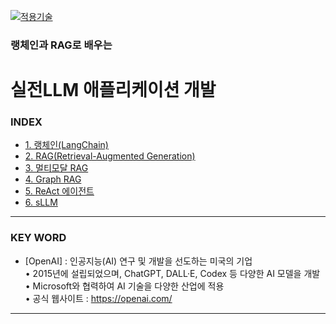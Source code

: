 [practical_llm]: https://github.com/JaceKim-TheAL/D2506_LangChain_RAG
[![적용기술](https://skillicons.dev/icons?i=ai,anaconda,py,vscode)][practical_llm]


### 랭체인과 RAG로 배우는
# 실전LLM 애플리케이션 개발

### INDEX

- [1. 랭체인(LangChain)                        ][link_01]
- [2. RAG(Retrieval-Augmented Generation)     ][link_02]
- [3. 멀티모달 RAG                             ][link_03]
- [4. Graph RAG                               ][link_04]
- [5. ReAct 에이전트                           ][link_05]
- [6. sLLM                                    ][link_06]

[nextjs15]: https://nextjs-ko.org/docs/app/building-your-application/upgrading/version-15
[link_01]: ./sect_01.md
[link_02]: ./sect_02.md
[link_03]: ./sect_03.md
[link_04]: ./sect_04.md
[link_05]: ./sect_05.md
[link_06]: ./sect_06.md

---
### KEY WORD

- [OpenAI] : 인공지능(AI) 연구 및 개발을 선도하는 미국의 기업 <br/>
• 2015년에 설립되었으며, ChatGPT, DALL·E, Codex 등 다양한 AI 모델을 개발<br/>
• Microsoft와 협력하여 AI 기술을 다양한 산업에 적용<br/>
• 공식 웹사이트 : https://openai.com/ <br/>


---